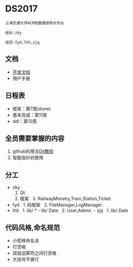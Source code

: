# DS2017
    上海交通大学ACM班数据结构大作业

    组长:zky

    组员:fyd,lhh,zjq

## 文档

- [开发文档](https://github.com/kzoacn/DS2017/blob/master/manual.md)
- 用户手册

## 日程表
- 框架：第7周(done)
- 基本完成：第11周
- ddl：第12周
 
## 全员需要掌握的内容
 1. github的用法[Git教程](http://www.liaoxuefeng.com/wiki/0013739516305929606dd18361248578c67b8067c8c017b000)
 2. 智能指针的使用

## 分工
 - zky
   1. Qt
   2. 框架
   3. RailwayMinistry,Train,Station,Ticket
 - fyd
   1. 码框架
   2. FileManager,LogManager
 - lhh
   1. lib/ * - lib/ Date
   2. User,Admin
  - zjq
    1. lib/ Date
   
## 代码风格,命名规范
- 小驼峰命名法
- 打空格
- 双目运算符之间打空格
- 大括号不换行
